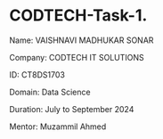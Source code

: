 # CODTECH-Task-1.
Name: VAISHNAVI MADHUKAR SONAR

Company: CODTECH IT SOLUTIONS

ID: CT8DS1703

Domain: Data Science

Duration: July to September 2024

Mentor: Muzammil Ahmed


